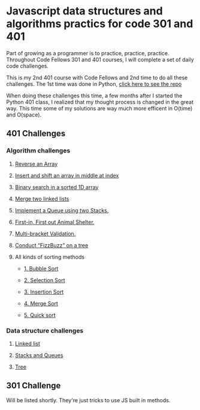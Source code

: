 # Javascript data structures and algorithms practics for code 301 and 401

Part of growing as a programmer is to practice, practice, practice. Throughout Code Fellows 301 and 401 courses, I will complete a set of daily code challenges.

This is my 2nd 401 course with Code Fellows and 2nd time to do all these challenges. The 1st time was done in Python, [click here to see the repo](https://github.com/PengChen11/python-data-structures-and-algorithms)

When doing these challenges this time, a few months after I started the Python 401 class,  I realized that my thought process is changed in the great way. This time some of my solutions are way much more efficent in O(time) and O(space).

## 401 Challenges

### Algorithm challenges

1. [Reverse an Array](401-challenges/algorithms/arrayReverse/readme.md)

2. [Insert and shift an array in middle at index](401-challenges/algorithms/arrayShift/readme.md)

3. [Binary search in a sorted 1D array](401-challenges/algorithms/arrayBinarySearch/readme.md)

4. [Merge two linked lists](401-challenges/algroithms/../algorithms/llZip/readme.md)

5. [Implement a Queue using two Stacks.](401-challenges/algorithms/queueWithStacks/readme.md)

6. [First-in, First out Animal Shelter.](401-challenges/algorithms/fifoAnimalShelter/readme.md)

7. [Multi-bracket Validation.](401-challenges/algorithms/multiBracketValidation/README.md)

8. [Conduct “FizzBuzz” on a tree](401-challenges/algrothms/../algorithms/fizzBuzzTree/readme.md)

9. All kinds of sorting methods

    - [1. Bubble Sort](401-challenges/algorithms/sort/1_bubble_sort/bubble_sort.md)

    - [2. Selection Sort](401-challenges/algorithms/sort/2_selection_sort/selection_sort.md)

    - [3. Insertion Sort](401-challenges/algorithms/sort/3_insertion_sort/insertion_sort.md)

    - [4. Merge Sort](401-challenges/algorithms/sort/4_merge_sort/merge_sort.md)

    - [5. Quick sort](401-challenges/algorithms/sort/5_quick_sort/quick_sort.md)

<!-- [12. Repeated Word](dsa/challenges/repeated_word/README.md) -->

<!-- [13. Tree intersection](dsa/challenges/tree_intersection/README.md) -->

<!-- [14. Left Join two hash tables](dsa/challenges/left_join/README.md) -->

<!-- [15. breadth-first traversal on a graph](dsa/challenges/breadth_first/readme.md) -->

<!-- [16. get edges](dsa/challenges/get_edge/readme.md) -->

<!-- [17. Depth-first traversal on a graph](dsa/challenges/depth_first/readme.md) -->

### Data structure challenges

1. [Linked list](401-challenges/data_structures/linkedList/readme.md)

2. [Stacks and Queues](401-challenges/data_structures/stacksAndQueues/readme.md)

3. [Tree](401-challenges/data_structures/tree/readme.md)

<!-- [5. Hash table](dsa/data_structures/hash_table/README.md) -->

<!-- [6. Graph](dsa/data_structures/graph/readme.md) -->

## 301 Challenge
<!-- Description of the challenge -->
Will be listed shortly. They're just tricks to use JS built in methods.
